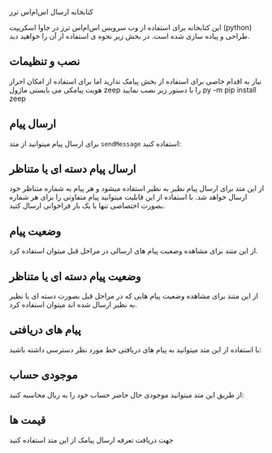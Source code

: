 کتابخانه ارسال اس‌ام‌اس ترز

این کتابخانه برای استفاده از وب سرویس اس‌ام‌اس ترز در جاوا اسکریپت (python) طراحی و پیاده سازی شده است. در بخش زیر نحوه ی استفاده از آن را خواهید دید.

## نصب و تنظیمات
نیاز به اقدام خاصی برای استفاده از بخش پیامک ندارید 
اما برای استفاده از امکان احراز هویت پیامکی می بایستی ماژول 
zeep را با دستور زیر نصب نمایید 
py -m pip install zeep

## ارسال پیام
برای ارسال پیام میتوانید از متد `sendMessage` استفاده کنید:

## ارسال پیام دسته ای یا متناظر
از این متد برای ارسال پیام نظیر به نظیر استفاده میشود و هر پیام به شماره متناظر خود ارسال خواهد شد. با استفاده از این قابلیت میتوانید پیام متفاوتی را برای هر شماره بصورت اختصاصی تنها با یک بار فراخوانی ارسال کتید.

## وضعیت پیام
از این متند برای مشاهده وضعیت پیام های ارسالی در مراحل قبل میتوان استفاده کرد.

## وضعیت پیام دسته ای یا متناظر
از این متند برای مشاهده وضعیت پیام هایی که در مراحل قبل بصورت دسته ای یا نظیر به نظیر ارسال شده اند میتوان استفاده کرد.

## پیام های دریافتی
با استفاده از این متد میتوانید به پیام های دریافتی خط مورد نظر دسترسی داشته باشید:

## موجودی حساب
از طریق این متد میتوانید موجودی حال حاضر حساب خود را به ریال محاسبه کنید:

## قیمت ها
جهت دریافت تعرفه ارسال پیامک از این متد استفاده کنید
